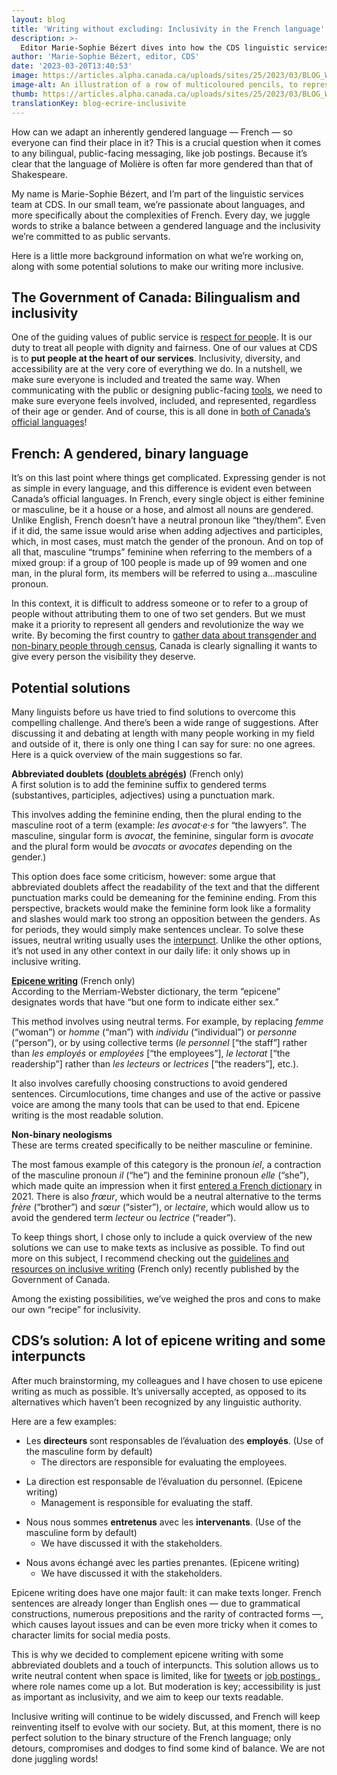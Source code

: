 ```yaml
---
layout: blog
title: 'Writing without excluding: Inclusivity in the French language'
description: >-
  Editor Marie-Sophie Bézert dives into how the CDS linguistic services team uses inclusive language in both English and French.
author: 'Marie-Sophie Bézert, editor, CDS'
date: '2023-03-20T13:40:53'
image: https://articles.alpha.canada.ca/uploads/sites/25/2023/03/BLOG_Writing_002-1.jpg
image-alt: An illustration of a row of multicoloured pencils, to represent inclusive writing.
thumb: https://articles.alpha.canada.ca/uploads/sites/25/2023/03/BLOG_Writing_002-1.jpg
translationKey: blog-ecrire-inclusivite
---
```


<p>How can we adapt an inherently gendered language — French — so everyone can find their place in it? This is a crucial question when it comes to any bilingual, public-facing messaging, like job postings. Because it’s clear that the language of Molière is often far more gendered than that of Shakespeare.</p>



<p>My name is Marie-Sophie Bézert, and I’m part of the linguistic services team at CDS. In our small team, we’re passionate about languages, and more specifically about the complexities of French. Every day, we juggle words to strike a balance between a gendered language and the inclusivity we’re committed to as public servants.</p>



<p>Here is a little more background information on what we’re working on, along with some potential solutions to make our writing more inclusive.</p>



<h2 class="wp-block-heading" id="h-the-government-of-canada-bilingualism-and-inclusivity"><strong>The Government of Canada: Bilingualism and inclusivity</strong></h2>



<p>One of the guiding values of public service is <a href="https://www.csps-efpc.gc.ca/about_us/cve-eng.aspx#rfp">respect for people</a>. It is our duty to treat all people with dignity and fairness. One of our values at CDS is to <strong>put people at the heart of our services</strong>. Inclusivity, diversity, and accessibility are at the very core of everything we do. In a nutshell, we make sure everyone is included and treated the same way. When communicating with the public or designing public-facing <a href="https://digital.canada.ca/">tools</a>, we need to make sure everyone feels involved, included, and represented, regardless of their age or gender. And of course, this is all done in <a href="https://laws-lois.justice.gc.ca/eng/acts/o-3.01/">both of Canada’s official languages</a>!</p>



<h2 class="wp-block-heading" id="h-french-a-gendered-binary-language"><strong>French: A gendered, binary language</strong></h2>



<p>It’s on this last point where things get complicated. Expressing gender is not as simple in every language, and this difference is evident even between Canada’s official languages. In French, every single object is either feminine or masculine, be it a house or a hose, and almost all nouns are gendered. Unlike English, French doesn’t have a neutral pronoun like “they/them”. Even if it did, the same issue would arise when adding adjectives and participles, which, in most cases, must match the gender of the pronoun. And on top of all that, masculine “trumps” feminine when referring to the members of a mixed group: if a group of 100 people is made up of 99 women and one man, in the plural form, its members will be referred to using a…masculine pronoun.</p>



<p>In this context, it is difficult to address someone or to refer to a group of people without attributing them to one of two set genders. But we must make it a priority to represent all genders and revolutionize the way we write. By becoming the first country to <a href="https://www150.statcan.gc.ca/n1/daily-quotidien/220427/dq220427b-eng.htm">gather data about transgender and non-binary people through census</a>, Canada is clearly signalling it wants to give every person the visibility they deserve.</p>



<h2 class="wp-block-heading" id="h-potential-solutions"><strong>Potential solutions</strong></h2>



<p>Many linguists before us have tried to find solutions to overcome this compelling challenge. And there’s been a wide range of suggestions. After discussing it and debating at length with many people working in my field and outside of it, there is only one thing I can say for sure: no one agrees. Here is a quick overview of the main suggestions so far.</p>



<p><strong>Abbreviated doublets (<a href="http://bdl.oqlf.gouv.qc.ca/bdl/gabarit_bdl.asp?Th=2&amp;t1=&amp;id=5343">doublets abrégés</a>)</strong> (French only)<br>A first solution is to add the feminine suffix to gendered terms (substantives, participles, adjectives) using a punctuation mark.</p>



<p>This involves adding the feminine ending, then the plural ending to the masculine root of a term (example: <em>les avocat·e·s</em> for “the lawyers”. The masculine, singular form is <em>avocat</em>, the feminine, singular form is <em>avocate</em> and the plural form would be <em>avocats</em> or <em>avocates</em> depending on the gender.)</p>



<p>This option does face some criticism, however: some argue that abbreviated doublets affect the readability of the text and that the different punctuation marks could be demeaning for the feminine ending. From this perspective, brackets would make the feminine form look like a formality and slashes would mark too strong an opposition between the genders. As for periods, they would simply make sentences unclear. To solve these issues, neutral writing usually uses the <a href="https://en.wikipedia.org/wiki/Interpunct">interpunct</a>. Unlike the other options, it’s not used in any other context in our daily life: it only shows up in inclusive writing.</p>



<p><a href="https://bdl.oqlf.gouv.qc.ca/bdl/gabarit_bdl.asp?id=3912"><strong>Epicene writing</strong></a> (French only)<br>According to the Merriam-Webster dictionary, the term “epicene” designates words that have “but one form to indicate either sex.”</p>



<p>This method involves using neutral terms. For example, by replacing <em>femme</em> (“woman”) or <em>homme</em> (“man”) with <em>individu</em> (“individual”) or <em>personne</em> (“person”), or by using collective terms (<em>le personnel</em> [“the staff”] rather than <em>les employés</em> or <em>employées</em> [“the employees”], <em>le lectorat</em> [“the readership”] rather than <em>les lecteurs</em> or <em>lectrices</em> [“the readers”], etc.).</p>



<p>It also involves carefully choosing constructions to avoid gendered sentences. Circumlocutions, time changes and use of the active or passive voice are among the many tools that can be used to that end. Epicene writing is the most readable solution.</p>



<p><strong>Non-binary neologisms</strong><br>These are terms created specifically to be neither masculine or feminine.</p>



<p>The most famous example of this category is the pronoun <em>iel</em>, a contraction of the masculine pronoun <em>il</em> (“he”) and the feminine pronoun <em>elle</em> (“she”), which made quite an impression when it first <a href="https://www.washingtonpost.com/world/2021/11/18/iel-petit-robert-gender-neutral-woke/">entered a French dictionary</a> in 2021. There is also <em>frœur</em>, which would be a neutral alternative to the terms <em>frère</em> (“brother”) and <em>sœur</em> (“sister”), or <em>lectaire</em>, which would allow us to avoid the gendered term <em>lecteur</em> ou <em>lectrice</em> (“reader”).</p>



<p>To keep things short, I chose only to include a quick overview of the new solutions we can use to make texts as inclusive as possible. To find out more on this subject, I recommend checking out the <a href="https://www.noslangues-ourlanguages.gc.ca/en/cles-de-la-redaction/ecriture-inclusive-lignes-directrices-ressources">guidelines and resources on inclusive writing</a> (French only) recently published by the Government of Canada.</p>



<p>Among the existing possibilities, we’ve weighed the pros and cons to make our own “recipe” for inclusivity.</p>



<h2 class="wp-block-heading" id="h-cds-s-solution-a-lot-of-epicene-writing-and-some-interpuncts"><strong>CDS’s solution: A lot of epicene writing and some interpuncts</strong></h2>



<p>After much brainstorming, my colleagues and I have chosen to use epicene writing as much as possible. It’s universally accepted, as opposed to its alternatives which haven’t been recognized by any linguistic authority.</p>



<p>Here are a few examples:</p>



<ul>
<li>Les <strong>directeurs </strong>sont responsables de l’évaluation des <strong>employés</strong>. (Use of the masculine form by default)
<ul>
<li>The directors are responsible for evaluating the employees.</li>
</ul>
</li>
</ul>



<ul>
<li>La direction est responsable de l’évaluation du personnel. (Epicene writing)
<ul>
<li>Management is responsible for evaluating the staff.</li>
</ul>
</li>
</ul>



<ul>
<li>Nous nous sommes <strong>entretenus</strong> avec les <strong>intervenants</strong>. (Use of the masculine form by default)
<ul>
<li>We have discussed it with the stakeholders.</li>
</ul>
</li>
</ul>



<ul>
<li>Nous avons échangé avec les parties prenantes. (Epicene writing)
<ul>
<li>We have discussed it with the stakeholders.</li>
</ul>
</li>
</ul>



<p>Epicene writing does have one major fault: it can make texts longer. French sentences are already longer than English ones — due to grammatical constructions, numerous prepositions and the rarity of contracted forms —, which causes layout issues and can be even more tricky when it comes to character limits for social media posts.</p>



<p>This is why we decided to complement epicene writing with some abbreviated doublets and a touch of interpuncts. This solution allows us to write neutral content when space is limited, like for <a href="https://twitter.com/CDS_GC">tweets</a> or <a href="https://digital.canada.ca/careers/">job postings </a>, where role names come up a lot. But moderation is key; accessibility is just as important as inclusivity, and we aim to keep our texts readable.</p>



<p>Inclusive writing will continue to be widely discussed, and French will keep reinventing itself to evolve with our society. But, at this moment, there is no perfect solution to the binary structure of the French language; only detours, compromises and dodges to find some kind of balance. We are not done juggling words!</p>

